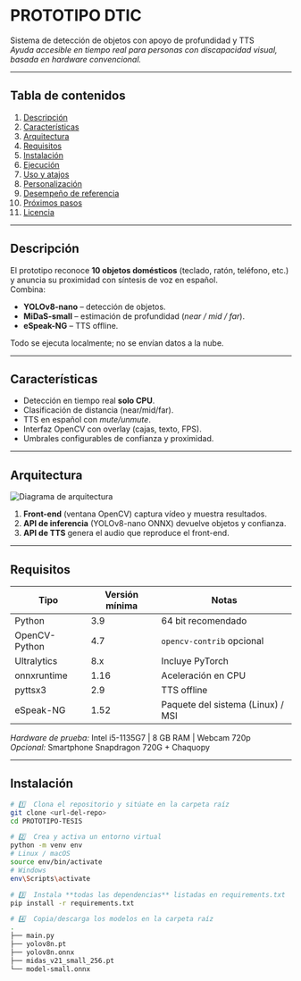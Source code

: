 # PROTOTIPO DTIC  
Sistema de detección de objetos con apoyo de profundidad y TTS  
*Ayuda accesible en tiempo real para personas con discapacidad visual, basada en hardware convencional.*

---

## Tabla de contenidos
1. [Descripción](#descripción)  
2. [Características](#características)  
3. [Arquitectura](#arquitectura)  
4. [Requisitos](#requisitos)  
5. [Instalación](#instalación)  
6. [Ejecución](#ejecución)  
7. [Uso y atajos](#uso-y-atajos)  
8. [Personalización](#personalización)  
9. [Desempeño de referencia](#desempeño-de-referencia)  
10. [Próximos pasos](#próximos-pasos)  
11. [Licencia](#licencia)  

---

## Descripción
El prototipo reconoce **10 objetos domésticos** (teclado, ratón, teléfono, etc.) y anuncia su proximidad con síntesis de voz en español.  
Combina:

* **YOLOv8-nano** – detección de objetos.  
* **MiDaS-small** – estimación de profundidad (_near / mid / far_).  
* **eSpeak-NG** – TTS offline.  

Todo se ejecuta localmente; no se envían datos a la nube.

---

## Características
- Detección en tiempo real **solo CPU**.  
- Clasificación de distancia (near/mid/far).  
- TTS en español con _mute/unmute_.  
- Interfaz OpenCV con overlay (cajas, texto, FPS).  
- Umbrales configurables de confianza y proximidad.  

---

## Arquitectura
![Diagrama de arquitectura]([docs/arquitectura.png](https://firebasestorage.googleapis.com/v0/b/correos-masivos-1c0c7.appspot.com/o/ChatGPT%20Image%203%20ago%202025%2C%2010_35_17%20p.m..png?alt=media&token=ec2cf050-0651-4305-b81f-8d84ee232d3a))

1. **Front-end** (ventana OpenCV) captura vídeo y muestra resultados.  
2. **API de inferencia** (YOLOv8-nano ONNX) devuelve objetos y confianza.  
3. **API de TTS** genera el audio que reproduce el front-end.  

---

## Requisitos

| Tipo            | Versión mínima | Notas                              |
| --------------- | ------------- | ---------------------------------- |
| Python          | 3.9           | 64 bit recomendado                 |
| OpenCV-Python   | 4.7           | `opencv-contrib` opcional          |
| Ultralytics     | 8.x           | Incluye PyTorch                    |
| onnxruntime     | 1.16          | Aceleración en CPU                 |
| pyttsx3         | 2.9           | TTS offline                        |
| eSpeak-NG       | 1.52          | Paquete del sistema (Linux) / MSI  |

*Hardware de prueba:* Intel i5-1135G7 | 8 GB RAM | Webcam 720p  
*Opcional:* Smartphone Snapdragon 720G + Chaquopy

---

## Instalación
```bash
# 1️⃣  Clona el repositorio y sitúate en la carpeta raíz
git clone <url-del-repo>
cd PROTOTIPO-TESIS

# 2️⃣  Crea y activa un entorno virtual
python -m venv env
# Linux / macOS
source env/bin/activate
# Windows
env\Scripts\activate

# 3️⃣  Instala **todas las dependencias** listadas en requirements.txt
pip install -r requirements.txt

# 4️⃣  Copia/descarga los modelos en la carpeta raíz
.
├── main.py
├── yolov8n.pt
├── yolov8n.onnx
├── midas_v21_small_256.pt
└── model-small.onnx


